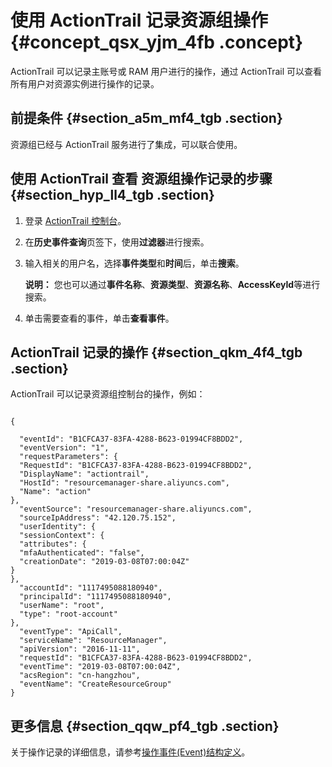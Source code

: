 # 使用 ActionTrail 记录资源组操作 {#concept_qsx_yjm_4fb .concept}

ActionTrail 可以记录主账号或 RAM 用户进行的操作，通过 ActionTrail 可以查看所有用户对资源实例进行操作的记录。

## 前提条件 {#section_a5m_mf4_tgb .section}

资源组已经与 ActionTrail 服务进行了集成，可以联合使用。

## 使用 ActionTrail 查看 资源组操作记录的步骤 {#section_hyp_ll4_tgb .section}

1.  登录 [ActionTrail 控制台](https://actiontrail.console.aliyun.com)。
2.  在**历史事件查询**页签下，使用**过滤器**进行搜索。
3.  输入相关的用户名，选择**事件类型**和**时间**后，单击**搜索**。

    **说明：** 您也可以通过**事件名称**、**资源类型**、**资源名称**、**AccessKeyId**等进行搜索。

4.  单击需要查看的事件，单击**查看事件**。

## ActionTrail 记录的操作 {#section_qkm_4f4_tgb .section}

ActionTrail 可以记录资源组控制台的操作，例如：

```language-json

{

  "eventId": "B1CFCA37-83FA-4288-B623-01994CF8BDD2",
  "eventVersion": "1",
  "requestParameters": {
  "RequestId": "B1CFCA37-83FA-4288-B623-01994CF8BDD2",
  "DisplayName": "actiontrail",
  "HostId": "resourcemanager-share.aliyuncs.com",
  "Name": "action"
},
  "eventSource": "resourcemanager-share.aliyuncs.com",
  "sourceIpAddress": "42.120.75.152",
  "userIdentity": {
  "sessionContext": {
  "attributes": {
  "mfaAuthenticated": "false",
  "creationDate": "2019-03-08T07:00:04Z"
}
},
  "accountId": "1117495088180940",
  "principalId": "1117495088180940",
  "userName": "root",
  "type": "root-account"
},
  "eventType": "ApiCall",
  "serviceName": "ResourceManager",
  "apiVersion": "2016-11-11",
  "requestId": "B1CFCA37-83FA-4288-B623-01994CF8BDD2",
  "eventTime": "2019-03-08T07:00:04Z",
  "acsRegion": "cn-hangzhou",
  "eventName": "CreateResourceGroup"
}

```

## 更多信息 {#section_qqw_pf4_tgb .section}

关于操作记录的详细信息，请参考[操作事件\(Event\)结构定义](../../../../cn.zh-CN/用户指南/操作事件(Event)结构定义.md#)。


